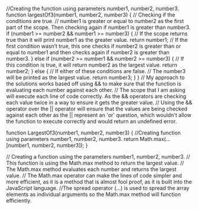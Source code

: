 //Creating the function using parameters number1, number2, number3.
function largestOf3(number1, number2, number3) {
  // Checking if the conditions are true. 
  // number1 is greater or equal to number2 as the first part of the scope. Then checking again if number1 is greater than number3.
  if (number1 >= number2 && number1 >= number3) {
    // If the scope returns true than it will print number1 as the greater value.
    return number1;
    // If the first condition wasn’t true, this one checks if number2 is greater than or equal to number1 and then checks again if number2 is greater than number3.
  } else if (number2 >= number1 && number2 >= number3) {
    // If this condition is true, it will return number2 as the largest value.
    return number2;
  } else {
    // If either of these conditions are false.
    // The number3 will be printed as the largest value.
    return number3;
  }
}
// My approach to the solutions works based off using && to make sure that the function is evaluating each number against each other. 
// The scope that I am asking will execute each line of code correctly. As the && operators are checking each value twice in a way to ensure it gets the greater value. 
// Using the && operator over the || operator will ensure that the values are being checked against each other as the || represent an 'or' question, which wouldn't allow the function to execute correctly and would return an undefined error.


function LargestOf3(number1, number2, number3) {
    //Creating function using parameters number1, number2, number3.
  return Math.max(...[number1, number2, number3]);
}

// Creating a function using the parameters number1, number2, number3.
// This function is using the Math.max method to return the largest value.
// The Math.max method evaluates each number and returns the largest value.
// The Math.max operator can make the lines of code simpler and more efficient, as it is a method that is almost fool proof, as it is built into the JavaScript language.
//The spread operator (...) is used to spread the array elements as individual arguments so the Math.max method will function efficiently.

